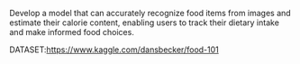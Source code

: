 Develop a model that can accurately recognize food items from images and estimate their calorie content, enabling users to track their dietary intake and make informed food choices.

DATASET:https://www.kaggle.com/dansbecker/food-101
